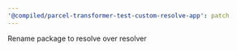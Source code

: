 ```yaml
---
'@compiled/parcel-transformer-test-custom-resolve-app': patch
---
```


Rename package to resolve over resolver
